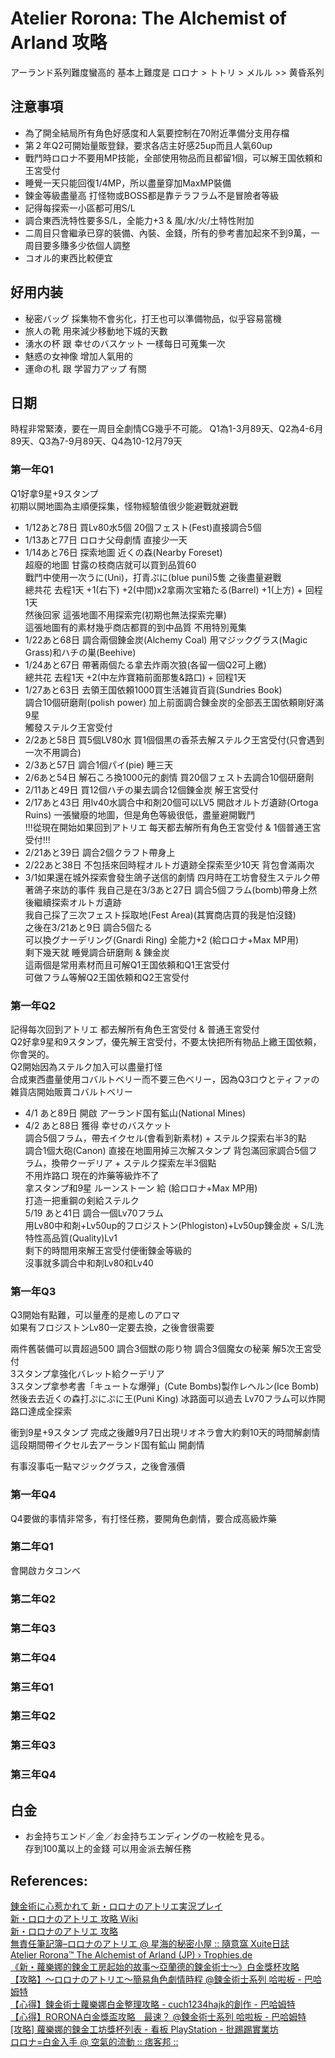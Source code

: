 # Atelier Rorona: The Alchemist of Arland 攻略
アーランド系列難度蠻高的 基本上難度是 ロロナ > トトリ > メルル >> 黄昏系列

## 注意事項
  * 為了開全結局所有角色好感度和人氣要控制在70附近準備分支用存檔  
  * 第２年Q2可開始量販登録，要求各店主好感25up而且人氣60up
  * 戰鬥時ロロナ不要用MP技能，全部使用物品而且都留1個，可以解王国依頼和王宮受付
  * 睡覺一天只能回復1/4MP，所以盡量穿加MaxMP裝備  
  * 鍊金等級盡量高 打怪物或BOSS都是靠テラフラム不是冒險者等級  
  * 記得每探索一小區都可用S/L
  * 調合東西洗特性要多S/L，全能力+3 & 風/水/火/土特性附加
  * 二周目只會繼承已穿的裝備、內裝、金錢，所有的參考書加起來不到9萬，一周目要多賺多少依個人調整
  * コオル的東西比較便宜

## 好用内装 
  * 秘密バッグ 採集物不會劣化，打王也可以準備物品，似乎容易當機  
  * 旅人の靴 用來減少移動地下城的天數  
  * 湧水の杯 跟 幸せのバスケット 一樣每日可蒐集一次  
  * 魅惑の女神像 增加人氣用的  
  * 運命の札 跟 学習力アップ 有關  

## 日期
時程非常緊湊，要在一周目全劇情CG幾乎不可能。
Q1為1-3月89天、Q2為4-6月89天、Q3為7-9月89天、Q4為10-12月79天

### 第一年Q1
Q1好拿9星+9スタンプ  
初期以開地圖為主順便採集，怪物經驗值很少能避戰就避戰
  * 1/12あと78日 買Lv80水5個 20個フェスト(Fest)直接調合5個
  * 1/13あと77日 ロロナ父母劇情 直接少一天
  * 1/14あと76日 探索地圖 近くの森(Nearby Foreset)  
    超廢的地圖 甘露の枝商店就可以買到品質60  
    戰鬥中使用一次うに(Uni)，打青ぷに(blue puni)5隻 之後盡量避戰  
    總共花 去程1天 +1(右下) +2(中間)x2拿兩次宝箱たる(Barrel) +1(上方) + 回程1天  
    然後回家 這張地圖不用探索完(初期也無法探索完畢)  
    這張地圖有的素材幾乎商店都買的到中品質 不用特別蒐集  
  * 1/22あと68日 調合兩個錬金炭(Alchemy Coal) 用マジックグラス(Magic Grass)和ハチの巣(Beehive)
  * 1/24あと67日 帶著兩個たる拿去炸兩次狼(各留一個Q2可上繳)  
    總共花 去程1天 +2(中左炸寶箱前面那隻&路口) + 回程1天  
  * 1/27あと63日 去領王国依頼1000買生活雑貨百貨(Sundries Book)  
    調合10個研磨劑(polish power)  加上前面調合錬金炭的全部丟王国依頼剛好滿9星  
    觸發ステルク王宮受付  
  * 2/2あと58日 買5個LV80水 買1個個黒の香茶去解ステルク王宮受付(只會遇到一次不用調合)
  * 2/3あと57日 調合1個パイ(pie) 睡三天  
  * 2/6あと54日 解石ころ換1000元的劇情 買20個フェスト去調合10個研磨劑  
  * 2/11あと49日 買12個ハチの巣去調合12個錬金炭 解王宮受付  
  * 2/17あと43日 用lv40水調合中和剤20個可以LV5 開啟オルトガ遺跡(Ortoga Ruins)
  一張蠻廢的地圖，但是角色等級很低，盡量避開戰鬥  
!!!從現在開始如果回到アトリエ 每天都去解所有角色王宮受付 & 1個普通王宮受付!!!  
  * 2/21あと39日 調合2個クラフト帶身上  
  * 2/22あと38日 不包括來回時程オルトガ遺跡全探索至少10天 背包會滿兩次  
  * 3/1如果還在城外探索會發生鴿子送信的劇情 四月時在工坊會發生ステルク帶著鴿子來訪的事件
  我自己是在3/3あと27日  調合5個フラム(bomb)帶身上然後繼續探索オルトガ遺跡  
  我自己採了三次フェスト採取地(Fest Area)(其實商店買的我是怕沒錢)  
  之後在3/21あと9日 調合5個たる  
  可以換グナーデリング(Gnardi Ring) 全能力+2 (給ロロナ+Max MP用)  
  剩下幾天就 睡覺調合研磨劑 & 錬金炭  
  這兩個是常用素材而且可解Q1王国依頼和Q1王宮受付  
  可做フラム等解Q2王国依頼和Q2王宮受付  

### 第一年Q2
記得每次回到アトリエ 都去解所有角色王宮受付 & 普通王宮受付  
Q2好拿9星和9スタンプ，優先解王宮受付，不要太快把所有物品上繳王国依頼，你會哭的。  
Q2開始因為ステルク加入可以盡量打怪  
合成東西盡量使用コバルトベリー而不要三色ベリー，因為Q3ロウとティファの雑貨店開始販賣コバルトベリー
  * 4/1 あと89日 開啟 アーランド国有鉱山(National Mines)  
  * 4/2 あと88日 獲得 幸せのバスケット  
    調合5個フラム，帶去イクセル(會看到新素材) + ステルク探索右半3的點  
    調合1個大砲(Canon) 直接在地圖用掉三次解スタンプ
    背包滿回家調合5個フラム，換帶クーデリア + ステルク探索左半3個點  
    不用炸路口 現在的炸藥等級炸不了  
    拿スタンプ和9星 ルーンストーン 給 (給ロロナ+Max MP用)  
    打造一把重鋼の剣給ステルク  
    5/19 あと41日 調合一個Lv70フラム  
    用Lv80中和剤+Lv50up的フロジストン(Phlogiston)+Lv50up錬金炭 + S/L洗特性高品質(Quality)Lv1  
    剩下的時間用來解王宮受付便衝鍊金等級的  
    沒事就多調合中和剤Lv80和Lv40

### 第一年Q3
Q3開始有點難，可以量產的是癒しのアロマ  
如果有フロジストンLv80一定要去換，之後會很需要    

兩件舊裝備可以賣超過500 調合3個獣の彫り物 調合3個魔女の秘薬 解5次王宮受付  
3スタンプ拿強化バレット給クーデリア   
3スタンプ拿参考書「キュートな爆弾」(Cute Bombs)製作レヘルン(Ice Bomb)
然後去去近くの森打ぷにぷに王(Puni King) 
冰路面可以過去
Lv70フラム可以炸開路口達成全探索

衝到9星+9スタンプ 完成之後離9月7日出現リオネラ會大約剩10天的時間解劇情
這段期間帶イクセル去アーランド国有鉱山 開劇情


有事沒事屯一點マジックグラス，之後會漲價

### 第一年Q4
Q4要做的事情非常多，有打怪任務，要開角色劇情，要合成高級炸藥

### 第二年Q1
會開啟カタコンベ

### 第二年Q2

### 第二年Q3

### 第二年Q4

### 第三年Q1

### 第三年Q2

### 第三年Q3

### 第三年Q4


## 白金

  * お金持ちエンド／金／お金持ちエンディングの一枚絵を見る。   
 存到100萬以上的金錢 可以用金派去解任務



## References: 
[錬金術に心惹かれて 新・ロロナのアトリエ実況プレイ](https://www.youtube.com/playlist?list=PLlGX8UJqrE05vqymFdA9yCm1B2cH3duq5)  
[新・ロロナのアトリエ 攻略 Wiki](https://wikiwiki.jp/newrorona/)  
[新・ロロナのアトリエ 攻略](https://andraste.info/g/atelier_rorona/)  
[無責任筆記簿–ロロナのアトリエ @ 星海的秘密小屋 :: 隨意窩 Xuite日誌](http://blog.xuite.net/ragunight/albelfunnyworld/40943299-%E7%84%A1%E8%B2%AC%E4%BB%BB%E7%AD%86%E8%A8%98%E7%B0%BF%E2%80%93%E3%83%AD%E3%83%AD%E3%83%8A%E3%81%AE%E3%82%A2%E3%83%88%E3%83%AA%E3%82%A8)  
[Atelier Rorona™ The Alchemist of Arland (JP) › Trophies.de](https://www.trophies.de/trophaeen/atelier-rorona-the-alchemist-of-arland-jp-29403.html)  
[《新・蘿樂娜的鍊金工房起始的故事～亞蘭德的鍊金術士～》白金獎杯攻略](http://www.isheart.com/viewthread.php?tid=146551)  
[【攻略】～ロロナのアトリエ～簡易角色劇情時程 @鍊金術士系列 哈啦板 - 巴哈姆特](https://forum.gamer.com.tw/Co.php?bsn=00838&sn=7550)  
[【心得】鍊金術士蘿樂娜白金整理攻略 - cuch1234hajk的創作 - 巴哈姆特](https://home.gamer.com.tw/creationDetail.php?sn=1882601)  
[【心得】RORONA白金獎盃攻略　最速？ @鍊金術士系列 哈啦板 - 巴哈姆特](https://forum.gamer.com.tw/C.php?bsn=838&snA=1795)  
[[攻略] 蘿樂娜的鍊金工坊獎杯列表 - 看板 PlayStation - 批踢踢實業坊](https://www.ptt.cc/bbs/PlayStation/M.1273766527.A.426.html)  
[ロロナ=白金入手 @ 空氣的流動 :: 痞客邦 ::](http://kiru.pixnet.net/blog/post/29523261-%E3%83%AD%E3%83%AD%E3%83%8A%3D%E7%99%BD%E9%87%91%E5%85%A5%E6%89%8B)  